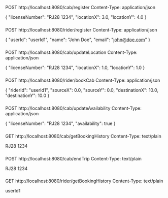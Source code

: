 POST http://localhost:8080/cab/register
Content-Type: application/json

{
"licenseNumber": "RJ28 1234",
"locationX": 3.0,
"locationY": 4.0
}

###
POST http://localhost:8080/rider/register
Content-Type: application/json

{
"userId": "userId1",
"name": "John Doe",
"email": "john@doe.com"
}


###
POST http://localhost:8080/cab/updateLocation
Content-Type: application/json

{
"licenseNumber": "RJ28 1234",
"locationX": 1.0,
"locationY": 1.0
}


###
POST http://localhost:8080/rider/bookCab
Content-Type: application/json

{
"riderId": "userId1",
"sourceX": 0.0,
"sourceY": 0.0,
"destinationX": 10.0,
"destinationY": 10.0
}


###
POST http://localhost:8080/cab/updateAvailability
Content-Type: application/json

{
"licenseNumber": "RJ28 1234",
"availability": true
}


###
GET http://localhost:8080/cab/getBookingHistory
Content-Type: text/plain

RJ28 1234


###
POST http://localhost:8080/cab/endTrip
Content-Type: text/plain

RJ28 1234


###
GET http://localhost:8080/rider/getBookingHistory
Content-Type: text/plain

userId1
